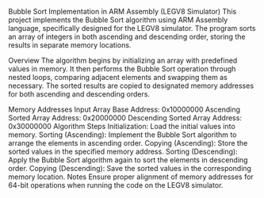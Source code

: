 Bubble Sort Implementation in ARM Assembly (LEGV8 Simulator)
This project implements the Bubble Sort algorithm using ARM Assembly language, specifically designed for the LEGV8 simulator. The program sorts an array of integers in both ascending and descending order, storing the results in separate memory locations.

Overview
The algorithm begins by initializing an array with predefined values in memory. It then performs the Bubble Sort operation through nested loops, comparing adjacent elements and swapping them as necessary. The sorted results are copied to designated memory addresses for both ascending and descending orders.

Memory Addresses
Input Array Base Address: 0x10000000
Ascending Sorted Array Address: 0x20000000
Descending Sorted Array Address: 0x30000000
Algorithm Steps
Initialization: Load the initial values into memory.
Sorting (Ascending): Implement the Bubble Sort algorithm to arrange the elements in ascending order.
Copying (Ascending): Store the sorted values in the specified memory address.
Sorting (Descending): Apply the Bubble Sort algorithm again to sort the elements in descending order.
Copying (Descending): Save the sorted values in the corresponding memory location.
Notes
Ensure proper alignment of memory addresses for 64-bit operations when running the code on the LEGV8 simulator.
